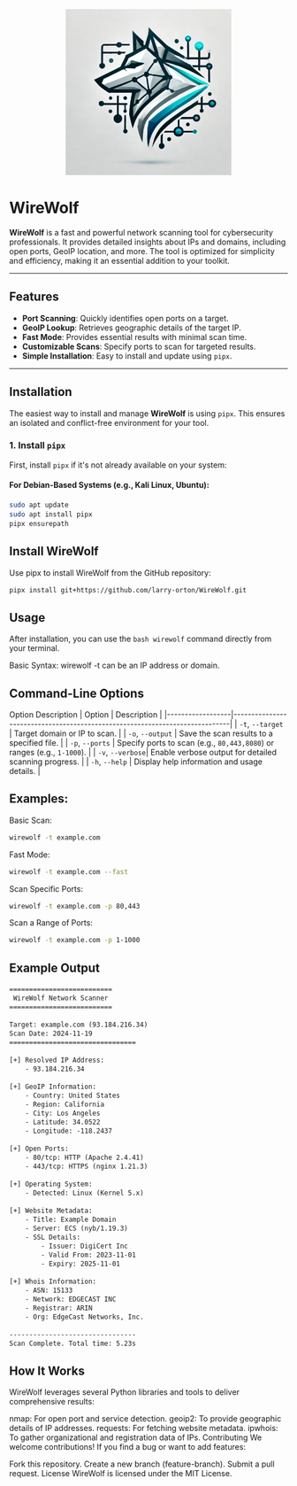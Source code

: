 <div align="center">
  <img src="https://raw.githubusercontent.com/Larry-Orton/WireWolf/refs/heads/main/WireWolf%20Logo.webp" alt="WireWolf Logo" width="300">
</div>

# WireWolf

**WireWolf** is a fast and powerful network scanning tool for cybersecurity professionals. It provides detailed insights about IPs and domains, including open ports, GeoIP location, and more. The tool is optimized for simplicity and efficiency, making it an essential addition to your toolkit.

---

## Features

- **Port Scanning**: Quickly identifies open ports on a target.
- **GeoIP Lookup**: Retrieves geographic details of the target IP.
- **Fast Mode**: Provides essential results with minimal scan time.
- **Customizable Scans**: Specify ports to scan for targeted results.
- **Simple Installation**: Easy to install and update using `pipx`.

---

## Installation

The easiest way to install and manage **WireWolf** is using `pipx`. This ensures an isolated and conflict-free environment for your tool.

### 1. Install `pipx`

First, install `pipx` if it's not already available on your system:

#### For Debian-Based Systems (e.g., Kali Linux, Ubuntu):
```bash
sudo apt update
sudo apt install pipx
pipx ensurepath
```
## Install WireWolf
Use pipx to install WireWolf from the GitHub repository:
```bash
pipx install git+https://github.com/larry-orton/WireWolf.git
```
## Usage
After installation, you can use the ```bash wirewolf``` command directly from your terminal.

Basic Syntax:
wirewolf -t <target>
<target> can be an IP address or domain.
## Command-Line Options
Option	Description
| Option           | Description                                                                 |
|------------------|-----------------------------------------------------------------------------|
| `-t`, `--target` | Target domain or IP to scan.                                                |
| `-o`, `--output` | Save the scan results to a specified file.                                  |
| `-p`, `--ports`  | Specify ports to scan (e.g., `80,443,8080`) or ranges (e.g., `1-1000`).     |
| `-v`, `--verbose`| Enable verbose output for detailed scanning progress.                       |
| `-h`, `--help`   | Display help information and usage details.                                 |

## Examples:
Basic Scan:
```bash
wirewolf -t example.com
```
Fast Mode:
```bash
wirewolf -t example.com --fast
```
Scan Specific Ports:
```bash
wirewolf -t example.com -p 80,443
```
Scan a Range of Ports:
```bash
wirewolf -t example.com -p 1-1000
```
## Example Output
```shell
==========================
 WireWolf Network Scanner
==========================

Target: example.com (93.184.216.34)
Scan Date: 2024-11-19
================================

[+] Resolved IP Address:
    - 93.184.216.34

[+] GeoIP Information:
    - Country: United States
    - Region: California
    - City: Los Angeles
    - Latitude: 34.0522
    - Longitude: -118.2437

[+] Open Ports:
    - 80/tcp: HTTP (Apache 2.4.41)
    - 443/tcp: HTTPS (nginx 1.21.3)

[+] Operating System:
    - Detected: Linux (Kernel 5.x)

[+] Website Metadata:
    - Title: Example Domain
    - Server: ECS (nyb/1.19.3)
    - SSL Details:
        - Issuer: DigiCert Inc
        - Valid From: 2023-11-01
        - Expiry: 2025-11-01

[+] Whois Information:
    - ASN: 15133
    - Network: EDGECAST INC
    - Registrar: ARIN
    - Org: EdgeCast Networks, Inc.

--------------------------------
Scan Complete. Total time: 5.23s
```
## How It Works
WireWolf leverages several Python libraries and tools to deliver comprehensive results:

nmap: For open port and service detection.
geoip2: To provide geographic details of IP addresses.
requests: For fetching website metadata.
ipwhois: To gather organizational and registration data of IPs.
Contributing
We welcome contributions! If you find a bug or want to add features:

Fork this repository.
Create a new branch (feature-branch).
Submit a pull request.
License
WireWolf is licensed under the MIT License.


